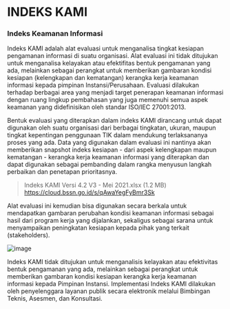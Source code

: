 # INDEKS KAMI
### Indeks Keamanan Informasi
Indeks KAMI adalah alat evaluasi untuk menganalisa tingkat kesiapan pengamanan informasi di suatu organisasi. Alat evaluasi ini tidak ditujukan untuk menganalisa kelayakan atau efektifitas bentuk pengamanan yang ada, melainkan sebagai perangkat untuk memberikan gambaran kondisi kesiapan (kelengkapan dan kematangan) kerangka kerja keamanan informasi kepada pimpinan Instansi/Perusahaan. Evaluasi dilakukan terhadap berbagai area yang menjadi target penerapan keamanan informasi dengan ruang lingkup pembahasan yang juga memenuhi semua aspek keamanan yang didefinisikan oleh standar ISO/IEC 27001:2013.

Bentuk evaluasi yang diterapkan dalam indeks KAMI dirancang untuk dapat digunakan oleh suatu organisasi dari berbagai tingkatan, ukuran, maupun tingkat kepentingan penggunaan TIK dalam mendukung terlaksananya proses yang ada. Data yang digunakan dalam evaluasi ini nantinya akan memberikan snapshot indeks kesiapan - dari aspek kelengkapan maupun kematangan - kerangka kerja keamanan informasi yang diterapkan dan dapat digunakan sebagai pembanding dalam rangka menyusun langkah perbaikan dan penetapan prioritasnya. 

> Indeks KAMI Versi 4.2 V3 - Mei 2021.xlsx (1.2 MB) https://cloud.bssn.go.id/s/qAwaYegFyBmr3Sk

Alat evaluasi ini kemudian bisa digunakan secara berkala untuk mendapatkan gambaran perubahan kondisi keamanan informasi sebagai hasil dari program kerja yang dijalankan, sekaligus sebagai sarana untuk menyampaikan peningkatan kesiapan kepada pihak yang terkait (stakeholders).

![image](https://user-images.githubusercontent.com/86943173/202697387-61f1c81a-2234-41c4-ba08-36bda61ba181.png)

Indeks KAMI tidak ditujukan untuk menganalisis kelayakan atau efektivitas bentuk pengamanan yang ada, melainkan sebagai perangkat untuk memberikan gambaran kondisi kesiapan kerangka kerja keamanan informasi kepada Pimpinan Instansi. Implementasi Indeks KAMI dilakukan oleh penyelenggara layanan publik secara elektronik melalui Bimbingan Teknis, Asesmen, dan Konsultasi.


